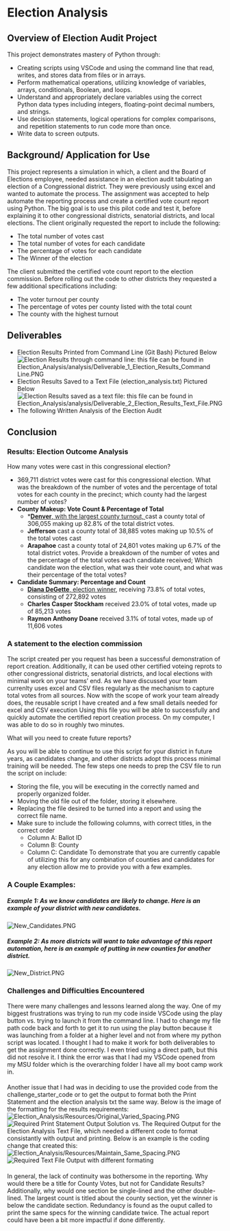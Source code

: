 # Election Analysis

## Overview of Election Audit Project
This project demonstrates mastery of Python through: 
- Creating scripts using VSCode and using the command line that read, writes, and stores data from files or in arrays.
- Perform mathematical operations, utilizing knowledge of variables, arrays, conditionals, Boolean, and loops.
- Understand and appropriately declare variables using the correct Python data types including integers, floating-point decimal numbers, and strings.
- Use decision statements, logical operations for complex comparisons, and repetition statements to run code more than once.
- Write data to screen outputs.


## Background/ Application for Use
This project represents a simulation in which, a client and the Board of Elections employee, needed assistance in an election audit tabulating an election of a Congressional district.  They were previously using excel and wanted to automate the process.  The assignment was accepted to help automate the reporting process and create a certified vote count report using Python. The big goal is to use this pilot code and test it, before explaining it to other congressional districts, senatorial districts, and local elections.  The client originally requested the report to include the following:

- The total number of votes cast
- The total number of votes for each candidate
- The percentage of votes for each candidate
- The Winner of the election

 The client submitted the certified vote count report to the election commission. Before rolling out the code to other districts they requested a few additional specifications including:
- The voter turnout per county
- The percentage of votes per county listed with the total count
- The county with the highest turnout

## Deliverables
- Election Results Printed from Command Line (Git Bash) Pictured Below
![Election Results through command line: this file can be found in Election_Analysis/analysis/Deliverable_1_Election_Results_Command Line.PNG](https://github.com/Tara-Lightner/Election_Analysis/blob/main/analysis/Deliverable_1_Election_Results_Command%20Line.PNG)
- Election Results Saved to a Text File (election_analysis.txt) Pictured Below
![Election Results saved as a text file: this file can be found in Election_Analysis/analysis/Deliverable_2_Election_Results_Text_File.PNG](https://github.com/Tara-Lightner/Election_Analysis/blob/main/Resources/Ex_New_Candidates.PNG)
- The following Written Analysis of the Election Audit

## Conclusion
### Results: Election Outcome Analysis
How many votes were cast in this congressional election?
- 369,711 district votes were cast for this congressional election.
What was the breakdown of the number of votes and the percentage of total votes for each county in the precinct; which county had the largest number of votes?
- **County Makeup: Vote Count & Percentage of Total**
  - *<u>**Denver**, with the largest county turnout, </u> cast a county total of 306,055 making up 82.8% of the total district votes.
   - **Jefferson** cast a county total of 38,885 votes making up 10.5% of the total votes cast 
   - **Arapahoe** cast a county total of 24,801 votes making up 6.7% of the total district votes.
Provide a breakdown of the number of votes and the percentage of the total votes each candidate received; Which candidate won the election, what was their vote count, and what was their percentage of the total votes?
- **Candidate Summary: Percentage and Count**
  - <u>**Diana DeGette**, election winner</u>, receiving 73.8% of total votes, consisting of 272,892 votes
  - **Charles Casper Stockham** received 23.0% of total votes, made up of 85,213 votes
  - **Raymon Anthony Doane** received 3.1% of total votes, made up of 11,606 votes

### A statement to the election commission
The script created per you request has been a successful demonstration of report creation.  Additionally, it can be used other certified voteing reprots to other congressional districts, senatorial districts, and local elections with minimal work on your teams’ end.  As we have discussed your team currenlty uses excel and CSV files regularly as the mechanism to capture total votes from all sources.  Now with the scope of work your team already does, the reusable script I have created and a few small details needed for excel and CSV execution Using this file you will be able to successfully and quickly automate the certified report creation process.  On my computer, I was able to do so in roughly two minutes.  

What will you need to create future reports? 

As you will be able to continue to use this script for your district in future years, as candidates change, and other districts adopt this process minimal training will be needed. The few steps one needs to prep the CSV file to run the script on include:
 - Storing the file, you will be executing in the correctly named and properly organized folder.
 - Moving the old file out of the folder, storing it elsewhere.
 - Replacing the file desired to be turned into a report and using the correct file name.
 - Make sure to include the following columns, with correct titles, in the correct order
   - Column A: Ballot ID
   - Column B: County
   - Column C: Candidate
To demonstrate that you are currently capable of utilizing this for any combination of counties and candidates for any election allow me to provide you with a few examples.
### A Couple Examples:

##### Example 1:  As we know candidates are likely to change.  Here is an example of your district with new candidates.

![New_Candidates.PNG](https://github.com/Tara-Lightner/Election_Analysis/blob/main/Resources/Ex_New_Candidates.PNG)

##### Example 2: As more districts will want to take advantage of this report automation, here is an example of putting in new counties for another district.
![New_District.PNG](https://github.com/Tara-Lightner/Election_Analysis/blob/main/Resources/Ex_New_District.PNG)

### Challenges and Difficulties Encountered
There were many challenges and lessons learned along the way.  One of my biggest frustrations was trying to run my code inside VSCode using the play button vs. trying to launch it from the command line.  I had to change my file path code back and forth to get it to run using the play button because it was launching from a folder at a higher level and not from where my python script was located. I thought I had to make it work for both deliverables to get the assignment done correctly.  I even tried using a direct path, but this did not resolve it.  I think the error was that I had my VSCode opened from my MSU folder which is the overarching folder I have all my boot camp work in.  
####
#### 
Another issue that I had was in deciding to use the provided code from the challenge_starter_code or to get the output to format both the Print Statement and the election analysis txt the same way.  Below is the image of the formatting for the results requirements:
![Election_Analysis/Resources/Original_Varied_Spacing.PNG](https://github.com/Tara-Lightner/Election_Analysis/blob/main/Resources/Original_Varied_Spacing.PNG)
![Required Print Statement Output Solution](https://github.com/Tara-Lightner/Election_Analysis/blob/main/analysis/Module3_Requirement_Challenge_election_results_Print_Statement.png)
vs. The Required Output for the Election Analysis Text File, which needed a different code to format consistantly with output and printing.  Below is an example is the coding change that created this:
![Election_Analysis/Resources/Maintain_Same_Spacing.PNG](https://github.com/Tara-Lightner/Election_Analysis/blob/main/Resources/Maintain_Same_Spacing.PNG)
![Required Text File Output with different formating](https://github.com/Tara-Lightner/Election_Analysis/blob/main/analysis/Module3_Requirement_Challenge_election_results_txt_Results.png)
####
#### 
In general, the lack of continuity was bothersome in the reporting.  Why would there be a title for County Votes, but not for Candidate Results? Additionally, why would one section be single-lined and the other double-lined.   The largest count is titled about the county section, yet the winner is below the candidate section.  Redundancy is found as the ouput called to print the same specs for the winning candidate twice.  The actual report could have been a bit more impactful if done differently.



